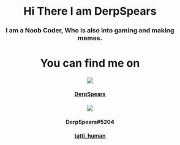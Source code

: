 <h1 align="center">Hi There I am DerpSpears</h1>
<h3 align="center"> I am a Noob Coder, Who is also into gaming and making memes. </h3>
<h1 align="center">You can find me on</h1>
<h4 align="center"><a href="https://steamcommunity.com/id/derpspears/"><img src="https://img.icons8.com/fluent/96/000000/steam.png"/> </a> </h4>
       <h4 align="center"> <a href="https://steamcommunity.com/id/derpspears/"> DerpSpears </a> </h4>
<h4 align="center"><img src="https://img.icons8.com/cute-clipart/128/000000/discord-new-logo.png"/> </h4>
  <h4 align="center"> DerpSpears#5204 </h4>
  <h4 align="center"><a href="https://www.instagram.com/tatti_human/> <img src="https://camo.githubusercontent.com/b5225dc73964c493b74fa5c027df9428ef6bdc391a65ce4b73a626b8b3e77984/68747470733a2f2f696d672e69636f6e73382e636f6d2f637574652d636c69706172742f3132382f3030303030302f696e7374616772616d2d6e65772e706e67"/> </a> </h4>
   <h4 align="center"> <a href="https://www.instagram.com/tatti_human/"> tatti_human </a> </h4>


